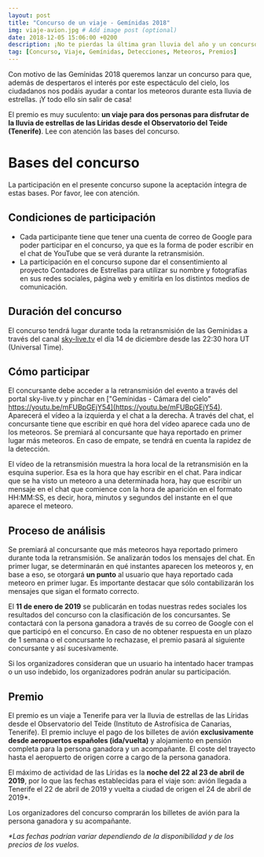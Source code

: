 ```yaml
---
layout: post
title: "Concurso de un viaje - Gemínidas 2018"
img: viaje-avion.jpg # Add image post (optional)
date: 2018-12-05 15:06:00 +0200
description: ¡No te pierdas la última gran lluvia del año y un concurso de lo más cómodo! # Add post description (optional)
tag: [Concurso, Viaje, Gemínidas, Detecciones, Meteoros, Premios]
---
```

Con motivo de las Gemínidas 2018 queremos lanzar un concurso para que, además de despertaros el interés por este espectáculo del cielo, los ciudadanos nos podáis ayudar a contar los meteoros durante esta lluvia de estrellas. ¡Y todo ello sin salir de casa!

El premio es muy suculento: **un viaje para dos personas para disfrutar de la lluvia de estrellas de las Líridas desde el Observatorio del Teide (Tenerife)**. Lee con atención las bases del concurso.

# Bases del concurso

La participación en el presente concurso supone la aceptación íntegra de estas bases. Por favor, lee con atención.

## Condiciones de participación

* Cada participante tiene que tener una cuenta de correo de Google para poder participar en el concurso, ya que es la forma de poder escribir en el chat de YouTube que se verá durante la retransmisión.
* La participación en el concurso supone dar el consentimiento al proyecto Contadores de Estrellas para utilizar su nombre y fotografías en sus redes sociales, página web y emitirla en los distintos medios de comunicación.

## Duración del concurso

El concurso tendrá lugar durante toda la retransmisión de las Gemínidas a través del canal [sky-live.tv](http://sky-live.tv) el día 14 de diciembre desde las 22:30 hora UT (Universal Time).

## Cómo participar

El concursante debe acceder a la retransmisión del evento a través del portal sky-live.tv y pinchar en ["Gemínidas - Cámara del cielo" https://youtu.be/mFUBpGEjY54](https://youtu.be/mFUBpGEjY54). Aparecerá el vídeo a la izquierda y el chat a la derecha. A través del chat, el concursante tiene que escribir en qué hora del vídeo aparece cada uno de los meteoros. Se premiará al concursante que haya reportado en primer lugar más meteoros. En caso de empate, se tendrá en cuenta la rapidez de la detección.

El vídeo de la retransmisión muestra la hora local de la retransmisión en la esquina superior. Esa es la hora que hay escribir en el chat. Para indicar que se ha visto un meteoro a una determinada hora, hay que escribir un mensaje en el chat que comience con la hora de aparición en el formato HH:MM:SS, es decir, hora, minutos y segundos del instante en el que aparece el meteoro.

## Proceso de análisis

Se premiará al concursante que más meteoros haya reportado primero durante toda la retransmisión. Se analizarán todos los mensajes del chat. En primer lugar, se determinarán en qué instantes aparecen los meteoros y, en base a eso, se otorgará **un punto** al usuario que haya reportado cada meteoro en primer lugar. Es importante destacar que sólo contabilizarán los mensajes que sigan el formato correcto.

El **11 de enero de 2019** se publicarán en todas nuestras redes sociales los resultados del concurso con la clasificación de los concursantes. Se contactará con la persona ganadora a través de su correo de Google con el que participó en el concurso. En caso de no obtener respuesta en un plazo de 1 semana o el concursante lo rechazase, el premio pasará al siguiente concursante y así sucesivamente.

Si los organizadores consideran que un usuario ha intentado hacer trampas o un uso indebido, los organizadores podrán anular su participación.

## Premio

El premio es un viaje a Tenerife para ver la lluvia de estrellas de las Líridas desde el Observatorio del Teide (Instituto de Astrofísica de Canarias, Tenerife). El premio incluye el pago de los billetes de avión **exclusivamente desde aeropuertos españoles (ida/vuelta)** y alojamiento en pensión completa para la persona ganadora y un acompañante. El coste del trayecto hasta el aeropuerto de origen corre a cargo de la persona ganadora.

El máximo de actividad de las Líridas es la **noche del 22 al 23 de abril de 2019**, por lo que las fechas establecidas para el viaje son: avión llegada a Tenerife el 22 de abril de 2019 y vuelta a ciudad de origen el 24 de abril de 2019*.

Los organizadores del concurso comprarán los billetes de avión para la persona ganadora y su acompañante.

_*Las fechas podrían variar dependiendo de la disponibilidad y de los precios de los vuelos._
